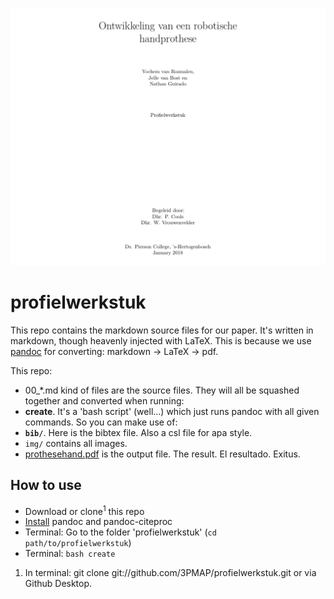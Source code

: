 ![pws](img/screenshot.png)

# profielwerkstuk
This repo contains the markdown source files for our paper. It's written in markdown, though heavenly injected with LaTeX. 
This is because we use [pandoc](http://pandoc.org) for converting: markdown -> LaTeX -> pdf.

This repo:
- 00_*.md kind of files are the source files. They will all be squashed together and converted when running:
- **create**. It's a 'bash script' (well...) which just runs pandoc with all given commands. So you can make use of:
- **`bib/`**. Here is the bibtex file. Also a csl file for apa style.
- `img/` contains all images.
- [prothesehand.pdf](https://github.com/3PMAP/profielwerkstuk/blob/master/prothesehand.pdf) is the output file. The result. El resultado. Exitus.


## How to use
- Download or clone<sup>1</sup> this repo
- [Install](https://pandoc.org/installing.html) pandoc and pandoc-citeproc
- Terminal: Go to the folder 'profielwerkstuk' (`cd path/to/profielwerkstuk`)
- Terminal: `bash create`


1. In terminal: git clone git://github.com/3PMAP/profielwerkstuk.git or via Github Desktop.
